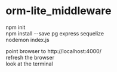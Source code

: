 # orm-lite_middleware

npm init <br/>
npm install --save pg express sequelize <br/>
nodemon index.js <br/>

point browser to http://localhost:4000/ <br/>
refresh the browser <br/>
look at the terminal <br/>
